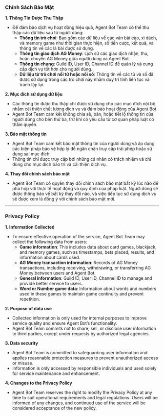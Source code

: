 ### Chính Sách Bảo Mật

**1. Thông Tin Được Thu Thập**
   - Để đảm bảo dịch vụ hoạt động hiệu quả, Agent Bot Team có thể thu thập các dữ liệu sau từ người dùng:
      - **Thông tin trò chơi**: Bao gồm các dữ liệu về các ván bài cào, xì dách, và memory game như thời gian thực hiện, số tiền cược, kết quả, và thông tin về các lá bài được sử dụng.
      - **Thông tin giao dịch AG Money**: Lịch sử các giao dịch nhận, thu, hoặc chuyển AG Money giữa người dùng và Agent Bot.
      - **Thông tin chung**: Guild ID, User ID, Channel ID để quản lý và cung cấp dịch vụ tốt hơn cho người dùng.
      - **Dữ liệu từ trò chơi nối từ hoặc nối số**: Thông tin về các từ và số đã được sử dụng trong các trò chơi này nhằm duy trì tính liên tục và tránh lặp lại.

**2. Mục đích sử dụng dữ liệu**
   - Các thông tin được thu thập chỉ được sử dụng cho các mục đích nội bộ nhằm cải thiện chất lượng dịch vụ và đảm bảo hoạt động của Agent Bot.
   - Agent Bot Team cam kết không chia sẻ, bán, hoặc tiết lộ thông tin của người dùng cho bên thứ ba, trừ khi có yêu cầu từ cơ quan pháp luật có thẩm quyền.

**3. Bảo mật thông tin**
   - Agent Bot Team cam kết bảo mật thông tin của người dùng và áp dụng các biện pháp bảo vệ hợp lý để ngăn chặn truy cập trái phép hoặc sử dụng sai mục đích.
   - Thông tin chỉ được truy cập bởi những cá nhân có trách nhiệm và chỉ dùng cho mục đích bảo trì và cải thiện dịch vụ.

**4. Thay đổi chính sách bảo mật**
   - Agent Bot Team có quyền thay đổi chính sách bảo mật bất kỳ lúc nào để phù hợp với thực tế hoạt động và quy định của pháp luật. Người dùng sẽ được thông báo về bất kỳ thay đổi nào, và việc tiếp tục sử dụng dịch vụ sẽ được xem là đồng ý với chính sách bảo mật mới.

-----


### Privacy Policy

**1. Information Collected**
   - To ensure effective operation of the service, Agent Bot Team may collect the following data from users:
      - **Game information**: This includes data about card games, blackjack, and memory games, such as timestamps, bets placed, results, and information about cards used.
      - **AG Money transaction information**: Records of AG Money transactions, including receiving, withdrawing, or transferring AG Money between users and Agent Bot.
      - **General information**: Guild ID, User ID, Channel ID to manage and provide better service to users.
      - **Word or Number game data**: Information about words and numbers used in these games to maintain game continuity and prevent repetition.

**2. Purpose of data use**
   - Collected information is only used for internal purposes to improve service quality and ensure Agent Bot’s functionality.
   - Agent Bot Team commits not to share, sell, or disclose user information to third parties, except under requests by authorized legal agencies.

**3. Data security**
   - Agent Bot Team is committed to safeguarding user information and applies reasonable protection measures to prevent unauthorized access or misuse.
   - Information is only accessed by responsible individuals and used solely for service maintenance and enhancement.

**4. Changes to the Privacy Policy**
   - Agent Bot Team reserves the right to modify the Privacy Policy at any time to suit operational requirements and legal regulations. Users will be informed of any changes, and continued use of the service will be considered acceptance of the new policy.
